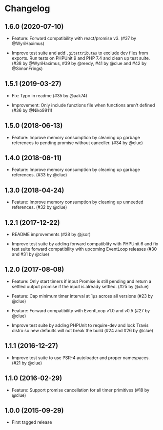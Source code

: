 # Changelog

## 1.6.0 (2020-07-10)

*   Feature: Forward compatibility with react/promise v3.
    (#37 by @WyriHaximus)

*   Improve test suite and add `.gitattributes` to exclude dev files from exports.
    Run tests on PHPUnit 9 and PHP 7.4 and clean up test suite.
    (#38 by @WyriHaximus, #39 by @reedy, #41 by @clue and #42 by @SimonFrings)

## 1.5.1 (2019-03-27)

*   Fix: Typo in readme
    (#35 by @aak74)

*   Improvement: Only include functions file when functions aren't defined
    (#36 by @Niko9911)

## 1.5.0 (2018-06-13)

*   Feature: Improve memory consumption by cleaning up garbage references to pending promise without canceller.
    (#34 by @clue)

## 1.4.0 (2018-06-11)

*   Feature: Improve memory consumption by cleaning up garbage references.
    (#33 by @clue)

## 1.3.0 (2018-04-24)

*   Feature: Improve memory consumption by cleaning up unneeded references.
    (#32 by @clue)

## 1.2.1 (2017-12-22)

*   README improvements
    (#28 by @jsor)

*   Improve test suite by adding forward compatiblity with PHPUnit 6 and
    fix test suite forward compatibility with upcoming EventLoop releases
    (#30 and #31 by @clue)

## 1.2.0 (2017-08-08)

* Feature: Only start timers if input Promise is still pending and
  return a settled output promise if the input is already settled.
  (#25 by @clue)

* Feature: Cap minimum timer interval at 1µs across all versions
  (#23 by @clue)

* Feature: Forward compatibility with EventLoop v1.0 and v0.5
  (#27 by @clue)

* Improve test suite by adding PHPUnit to require-dev and
  lock Travis distro so new defaults will not break the build
  (#24 and #26 by @clue)

## 1.1.1 (2016-12-27)

* Improve test suite to use PSR-4 autoloader and proper namespaces.
  (#21 by @clue)

## 1.1.0 (2016-02-29)

* Feature: Support promise cancellation for all timer primitives
  (#18 by @clue)

## 1.0.0 (2015-09-29)

* First tagged release
